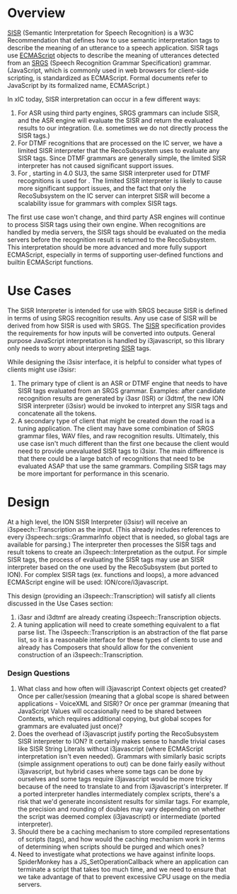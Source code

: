 # Overview  
  
[SISR](http://www.w3.org/TR/semantic-interpretation/) (Semantic Interpretation for Speech Recognition) is a W3C Recommendation that defines how to use semantic interpretation tags to describe the meaning of an utterance to a speech application.  SISR tags use [ECMAScript](http://www.ecma-international.org/publications/standards/Ecma-262.htm) objects to describe the meaning of utterances detected from an [SRGS](http://www.w3.org/TR/speech-grammar/) (Speech Recognition Grammar Specification) grammar.  (JavaScript, which is commonly used in web browsers for client-side scripting, is standardized as ECMAScript.  Formal documents refer to JavaScript by its formalized name, ECMAScript.)

In xIC today, SISR interpretation can occur in a few different ways:

  1. For ASR using third party engines, SRGS grammars can include SISR, and the ASR engine will evaluate the SISR and return the evaluated results to our integration.  (I.e. sometimes we do not directly process the SISR tags.)
  2. For DTMF recognitions that are processed on the IC server, we have a limited SISR interpreter that the RecoSubsystem uses to evaluate any SISR tags.  Since DTMF grammars are generally simple, the limited SISR interpreter has not caused significant support issues.
  3. For , starting in 4.0 SU3, the same SISR interpreter used for DTMF recognitions is used for .  The limited SISR interpreter is likely to cause more significant support issues, and the fact that only the RecoSubsystem on the IC server can interpret SISR will become a scalability issue for grammars with complex SISR tags.



The first use case won't change, and third party ASR engines will continue to process SISR tags using their own engine.  When recognitions are handled by media servers, the SISR tags should be evaluated on the media servers before the recognition result is returned to the RecoSubsystem.  This interpretation should be more advanced and more fully support ECMAScript, especially in terms of supporting user-defined functions and builtin ECMAScript functions.

# Use Cases

The SISR Interpreter is intended for use with SRGS because SISR is defined in terms of using SRGS recognition results.  Any use case of SISR will be derived from how SISR is used with SRGS.  The [SISR](http://www.w3.org/TR/semantic-interpretation/) specification provides the requirements for how inputs will be converted into outputs.  General purpose JavaScript interpretation is handled by i3javascript, so this library only needs to worry about interpreting [SISR](http://www.w3.org/TR/semantic-interpretation/) tags.

While designing the i3sisr interface, it is helpful to consider what types of clients might use i3sisr:

  1. The primary type of client is an ASR or DTMF engine that needs to have SISR tags evaluated from an SRGS grammar.  Examples: after candidate recognition results are generated by i3asr (ISR) or i3dtmf, the new ION SISR interpreter (i3sisr) would be invoked to interpret any SISR tags and concatenate all the tokens.
  2. A secondary type of client that might be created down the road is a tuning application.  The client may have some combination of SRGS grammar files, WAV files, and raw recognition results.  Ultimately, this use case isn't much different than the first one because the client would need to provide unevaluated SISR tags to i3sisr.  The main difference is that there could be a large batch of recognitions that need to be evaluated ASAP that use the same grammars.  Compiling SISR tags may be more important for performance in this scenario.



# Design

At a high level, the ION SISR Interpreter (i3sisr) will receive an i3speech::Transcription as the input.  (This already includes references to every i3speech::srgs::GrammarInfo object that is needed, so global tags are available for parsing.)  The interpreter then processes the SISR tags and result tokens to create an i3speech::Interpretation as the output.  For simple SISR tags, the process of evaluating the SISR tags may use an SISR interpreter based on the one used by the RecoSubsystem (but ported to ION).  For complex SISR tags (ex. functions and loops), a more advanced ECMAScript engine will be used: ION/core/i3javascript.

This design (providing an i3speech::Transcription) will satisfy all clients discussed in the Use Cases section:

  1. i3asr and i3dtmf are already creating i3speech::Transcription objects.
  2. A tuning application will need to create something equivalent to a flat parse list.  The i3speech::Transcription is an abstraction of the flat parse list, so it is a reasonable interface for these types of clients to use and already has Composers that should allow for the convenient construction of an i3speech::Transcription.



### Design Questions 

  1. What class and how often will i3javascript Context objects get created?  Once per caller/session (meaning that a global scope is shared between applications - VoiceXML and SISR)?  Or once per grammar (meaning that JavaScript Values will occasionally need to be shared between Contexts, which requires additional copying, but global scopes for grammars are evaluated just once)?
  2. Does the overhead of i3javascript justify porting the RecoSubsystem SISR interpreter to ION?  It certainly makes sense to handle trivial cases like SISR String Literals without i3javascript (where ECMAScript interpretation isn't even needed).  Grammars with similarly basic scripts (simple assignment operations to out) can be done fairly easily without i3javascript, but hybrid cases where some tags can be done by ourselves and some tags require i3javascript would be more tricky because of the need to translate to and from i3javascript's interpreter.  If a ported interpreter handles intermediately complex scripts, there's a risk that we'd generate inconsistent results for similar tags.  For example, the precision and rounding of doubles may vary depending on whether the script was deemed complex (i3javascript) or intermediate (ported interpreter).
  3. Should there be a caching mechanism to store compiled representations of scripts (tags), and how would the caching mechanism work in terms of determining when scripts should be purged and which ones?
  4. Need to investigate what protections we have against infinite loops.  SpiderMonkey has a JS_SetOperationCallback where an application can terminate a script that takes too much time, and we need to ensure that we take advantage of that to prevent excessive CPU usage on the media servers.


